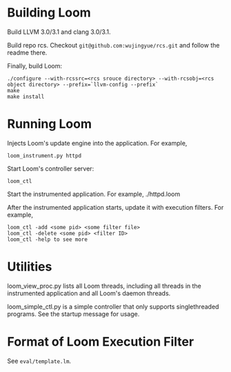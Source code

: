 Building Loom
====================

Build LLVM 3.0/3.1 and clang 3.0/3.1.

Build repo rcs. Checkout `git@github.com:wujingyue/rcs.git` and follow the
readme there.

Finally, build Loom:

    ./configure --with-rcssrc=<rcs srouce directory> --with-rcsobj=<rcs object directory> --prefix=`llvm-config --prefix`
    make
    make install

Running Loom
==================

Injects Loom's update engine into the application. For example,

    loom_instrument.py httpd

Start Loom's controller server:

    loom_ctl

Start the instrumented application. For example,
    ./httpd.loom

After the instrumented application starts, update it with execution filters.
For example,

    loom_ctl -add <some pid> <some filter file>
    loom_ctl -delete <some pid> <filter ID>
    loom_ctl -help to see more

Utilities
=========

loom\_view\_proc.py lists all Loom threads, including all threads in the
instrumented application and all Loom's daemon threads.

loom\_simple\_ctl.py is a simple controller that only supports singlethreaded
programs. See the startup message for usage.

Format of Loom Execution Filter
===============================
See `eval/template.lm`.
